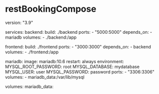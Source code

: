 # restBookingCompose

version: "3.9"

services:
  backend:
    build: ./backend
    ports:
      - "5000:5000"
    depends_on:
      - mariadb
    volumes:
      - ./backend:/app

  frontend:
    build: ./frontend
    ports:
      - "3000:3000" 
    depends_on:
      - backend
    volumes:
      - ./frontend:/app

  mariadb:
    image: mariadb:10.6
    restart: always
    environment:
      MYSQL_ROOT_PASSWORD: root
      MYSQL_DATABASE: mydatabase
      MYSQL_USER: user
      MYSQL_PASSWORD: password
    ports:
      - "3306:3306"
    volumes:
      - mariadb_data:/var/lib/mysql

volumes:
  mariadb_data:

